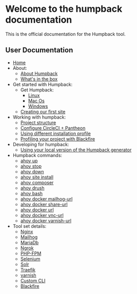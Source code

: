 # Welcome to the humpback documentation

This is the official documentation for the Humpback tool.

## User Documentation

- [Home](index.md)
- About:
  - [About Humpback](about/about-humpback.md)
  - [What's in the box](about/whats-in-the-box.md)
- Get started with Humpback:
  - Get Humpback:
    - [Linux](get-started-with-humpback/get-humpback/linux.md)
    - [Mac Os](get-started-with-humpback/get-humpback/mac-os.md)
    - [Windows](get-started-with-humpback/get-humpback/windows.md)
  - [Creating our first site](get-started-with-humpback/creating-our-first-site.md)
- Working with humpback:
  - [Project structure](working-with-humpback/project-structure.md)
  - [Configure CircleCI + Pantheon](working-with-humpback/configure-circleci-pantheon.md)
  - [Using different installation profile](working-with-humpback/using-different-installation-profile.md)
  - [Profiling your project with Blackfire](working-with-humpback/profiling-your-project-with-blackfire.md)
- Developing for humpback:
    - [Using your local version of the Humpback generator](developing-for-humpback/using-your-local-version-of-the-generator.md)
- Humpback commands:
  - [ahoy up](humpback-commands/ahoy-up.md)
  - [ahoy stop](humpback-commands/ahoy-stop.md)
  - [ahoy down](humpback-commands/ahoy-down.md)
  - [ahoy site install](humpback-commands/ahoy-site-install.md)
  - [ahoy composer](humpback-commands/ahoy-composer.md)
  - [ahoy drush](humpback-commands/ahoy-drush.md)
  - [ahoy bash](humpback-commands/ahoy-bash.md)
  - [ahoy docker mailhog-url](humpback-commands/ahoy-docker-mailhog-url.md)
  - [ahoy docker share-url](humpback-commands/ahoy-docker-share-url.md)
  - [ahoy docker url](humpback-commands/ahoy-docker-url.md)
  - [ahoy docker vnc-url](humpback-commands/ahoy-docker-vnc-url.md)
  - [ahoy docker varnish-url](humpback-commands/ahoy-docker-varnish-url.md)
- Tool set details:
  - [Nginx](tool-set-details/nginx.md)
  - [Mailhog](tool-set-details/mailhog.md)
  - [MariaDb](tool-set-details/mariadb.md)
  - [Ngrok](tool-set-details/ngrok.md)
  - [PHP-FPM](tool-set-details/php-fpm.md)
  - [Selenium](tool-set-details/selenium.md)
  - [Solr](tool-set-details/solr.md)
  - [Traefik](tool-set-details/traefik.md)
  - [varnish](tool-set-details/varnish.md)
  - [Custom CLI](tool-set-details/custom-cli.md)
  - [Blackfire](tool-set-details/blackfire.md)

